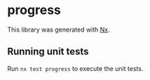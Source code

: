 # progress

This library was generated with [Nx](https://nx.dev).

## Running unit tests

Run `nx test progress` to execute the unit tests.
